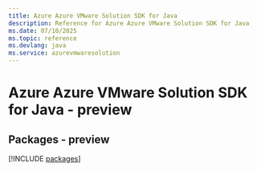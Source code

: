 ```yaml
---
title: Azure Azure VMware Solution SDK for Java
description: Reference for Azure Azure VMware Solution SDK for Java
ms.date: 07/10/2025
ms.topic: reference
ms.devlang: java
ms.service: azurevmwaresolution
---
```

# Azure Azure VMware Solution SDK for Java - preview
## Packages - preview
[!INCLUDE [packages](azure-vmware-solution-index.md)]